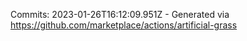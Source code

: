 Commits: 2023-01-26T16:12:09.951Z - Generated via https://github.com/marketplace/actions/artificial-grass
<br>
